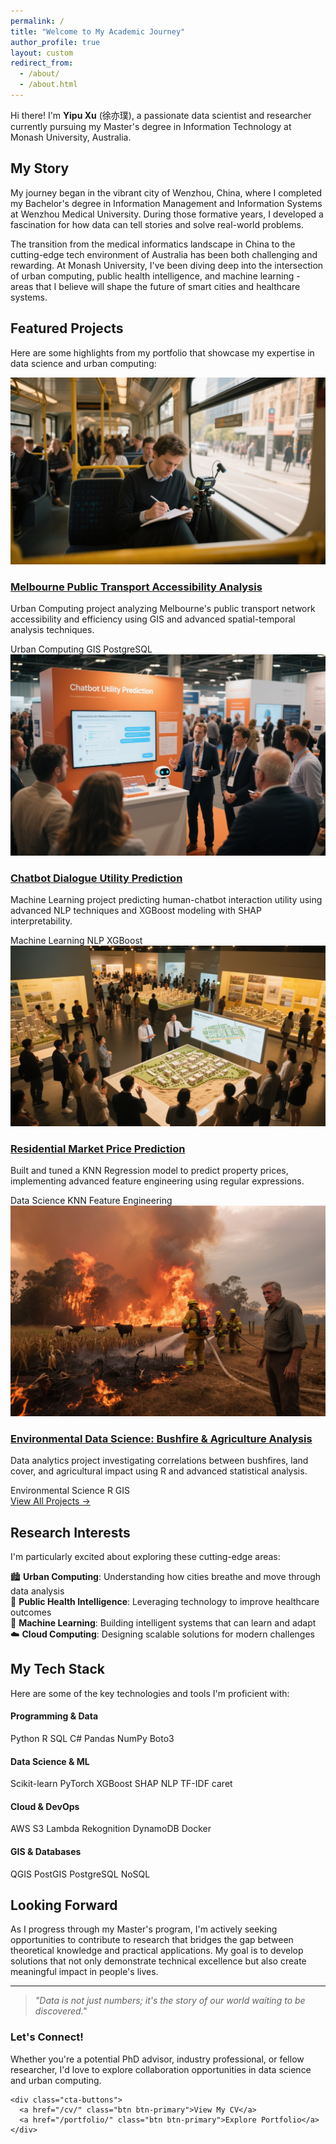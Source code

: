 ```yaml
---
permalink: /
title: "Welcome to My Academic Journey"
author_profile: true
layout: custom
redirect_from: 
  - /about/
  - /about.html
---
```


Hi there! I'm **Yipu Xu** (徐亦璞), a passionate data scientist and researcher currently pursuing my Master's degree in Information Technology at Monash University, Australia.

## My Story

My journey began in the vibrant city of Wenzhou, China, where I completed my Bachelor's degree in Information Management and Information Systems at Wenzhou Medical University. During those formative years, I developed a fascination for how data can tell stories and solve real-world problems.

The transition from the medical informatics landscape in China to the cutting-edge tech environment of Australia has been both challenging and rewarding. At Monash University, I've been diving deep into the intersection of urban computing, public health intelligence, and machine learning - areas that I believe will shape the future of smart cities and healthcare systems.

## Featured Projects

Here are some highlights from my portfolio that showcase my expertise in data science and urban computing:

<div class="featured-projects">
  <div class="featured-project">
    <div class="project-image">
      <img src="/images/portfolio-melbourne-transport.jpg" alt="Melbourne Transport Analysis">
    </div>
    <div class="project-content">
      <h3><a href="/portfolio/melbourne-transport-analysis/">Melbourne Public Transport Accessibility Analysis</a></h3>
      <p>Urban Computing project analyzing Melbourne's public transport network accessibility and efficiency using GIS and advanced spatial-temporal analysis techniques.</p>
      <div class="project-tags">
        <span class="tag">Urban Computing</span>
        <span class="tag">GIS</span>
        <span class="tag">PostgreSQL</span>
      </div>
    </div>
  </div>

  <div class="featured-project">
    <div class="project-image">
      <img src="/images/portfolio-chatbot-prediction.jpg" alt="Chatbot Dialogue Prediction">
    </div>
    <div class="project-content">
      <h3><a href="/portfolio/chatbot-dialogue-prediction/">Chatbot Dialogue Utility Prediction</a></h3>
      <p>Machine Learning project predicting human-chatbot interaction utility using advanced NLP techniques and XGBoost modeling with SHAP interpretability.</p>
      <div class="project-tags">
        <span class="tag">Machine Learning</span>
        <span class="tag">NLP</span>
        <span class="tag">XGBoost</span>
      </div>
    </div>
  </div>

  <div class="featured-project">
    <div class="project-image">
      <img src="/images/portfolio-residential-prediction.jpg" alt="Residential Price Prediction">
    </div>
    <div class="project-content">
      <h3><a href="/portfolio/residential-price-prediction/">Residential Market Price Prediction</a></h3>
      <p>Built and tuned a KNN Regression model to predict property prices, implementing advanced feature engineering using regular expressions.</p>
      <div class="project-tags">
        <span class="tag">Data Science</span>
        <span class="tag">KNN</span>
        <span class="tag">Feature Engineering</span>
      </div>
    </div>
  </div>

  <div class="featured-project">
    <div class="project-image">
      <img src="/images/portfolio-environmental-data.jpg" alt="Environmental Data Science">
    </div>
    <div class="project-content">
      <h3><a href="/portfolio/environmental-data-science/">Environmental Data Science: Bushfire & Agriculture Analysis</a></h3>
      <p>Data analytics project investigating correlations between bushfires, land cover, and agricultural impact using R and advanced statistical analysis.</p>
      <div class="project-tags">
        <span class="tag">Environmental Science</span>
        <span class="tag">R</span>
        <span class="tag">GIS</span>
      </div>
    </div>
  </div>
</div>

<div class="view-all-projects">
  <a href="/portfolio/" class="btn btn-primary">View All Projects →</a>
</div>

## Research Interests

I'm particularly excited about exploring these cutting-edge areas:

🏙️ **Urban Computing**: Understanding how cities breathe and move through data analysis  
🏥 **Public Health Intelligence**: Leveraging technology to improve healthcare outcomes  
🤖 **Machine Learning**: Building intelligent systems that can learn and adapt  
☁️ **Cloud Computing**: Designing scalable solutions for modern challenges

## My Tech Stack

Here are some of the key technologies and tools I'm proficient with:

<div class="tech-stack-container">
  <div class="tech-category">
    <h4><i class="fas fa-code"></i> Programming &amp; Data</h4>
    <div class="tech-pills">
      <span class="tech-pill">Python</span>
      <span class="tech-pill">R</span>
      <span class="tech-pill">SQL</span>
      <span class="tech-pill">C#</span>
      <span class="tech-pill">Pandas</span>
      <span class="tech-pill">NumPy</span>
      <span class="tech-pill">Boto3</span>
    </div>
  </div>
  <div class="tech-category">
    <h4><i class="fas fa-chart-line"></i> Data Science &amp; ML</h4>
    <div class="tech-pills">
      <span class="tech-pill">Scikit-learn</span>
      <span class="tech-pill">PyTorch</span>
      <span class="tech-pill">XGBoost</span>
      <span class="tech-pill">SHAP</span>
      <span class="tech-pill">NLP</span>
      <span class="tech-pill">TF-IDF</span>
      <span class="tech-pill">caret</span>
    </div>
  </div>
  <div class="tech-category">
    <h4><i class="fas fa-cloud"></i> Cloud &amp; DevOps</h4>
    <div class="tech-pills">
      <span class="tech-pill">AWS</span>
      <span class="tech-pill">S3</span>
      <span class="tech-pill">Lambda</span>
      <span class="tech-pill">Rekognition</span>
      <span class="tech-pill">DynamoDB</span>
      <span class="tech-pill">Docker</span>
    </div>
  </div>
  <div class="tech-category">
    <h4><i class="fas fa-database"></i> GIS &amp; Databases</h4>
    <div class="tech-pills">
      <span class="tech-pill">QGIS</span>
      <span class="tech-pill">PostGIS</span>
      <span class="tech-pill">PostgreSQL</span>
      <span class="tech-pill">NoSQL</span>
    </div>
  </div>
</div>

## Looking Forward

As I progress through my Master's program, I'm actively seeking opportunities to contribute to research that bridges the gap between theoretical knowledge and practical applications. My goal is to develop solutions that not only demonstrate technical excellence but also create meaningful impact in people's lives.

---

<div class="contact-cta">
  <div class="quote-section">
    <blockquote>
      <p><em>"Data is not just numbers; it's the story of our world waiting to be discovered."</em></p>
    </blockquote>
  </div>
  
  <div class="connect-section">
    <h3>Let's Connect!</h3>
    <p>Whether you're a potential PhD advisor, industry professional, or fellow researcher, I'd love to explore collaboration opportunities in data science and urban computing.</p>
    
    <div class="cta-buttons">
      <a href="/cv/" class="btn btn-primary">View My CV</a>
      <a href="/portfolio/" class="btn btn-primary">Explore Portfolio</a>
    </div>
  </div>
</div>
